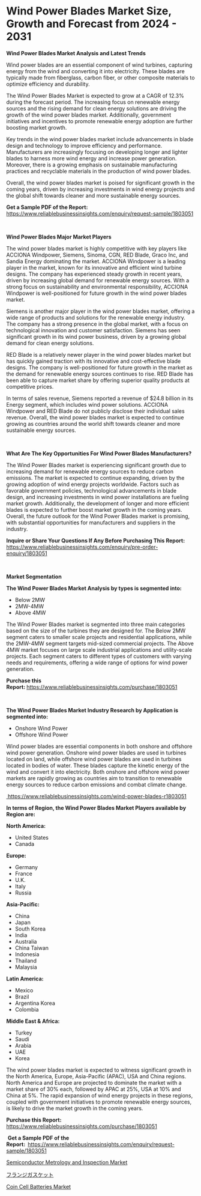 <p><h1>Wind Power Blades Market Size, Growth and Forecast from 2024 - 2031</h1></p><p><strong>Wind Power Blades Market Analysis and Latest Trends</strong></p>
<p><p>Wind power blades are an essential component of wind turbines, capturing energy from the wind and converting it into electricity. These blades are typically made from fiberglass, carbon fiber, or other composite materials to optimize efficiency and durability.</p><p>The Wind Power Blades Market is expected to grow at a CAGR of 12.3% during the forecast period. The increasing focus on renewable energy sources and the rising demand for clean energy solutions are driving the growth of the wind power blades market. Additionally, government initiatives and incentives to promote renewable energy adoption are further boosting market growth.</p><p>Key trends in the wind power blades market include advancements in blade design and technology to improve efficiency and performance. Manufacturers are increasingly focusing on developing longer and lighter blades to harness more wind energy and increase power generation. Moreover, there is a growing emphasis on sustainable manufacturing practices and recyclable materials in the production of wind power blades.</p><p>Overall, the wind power blades market is poised for significant growth in the coming years, driven by increasing investments in wind energy projects and the global shift towards cleaner and more sustainable energy sources.</p></p>
<p><strong>Get a Sample PDF of the Report:&nbsp;</strong> <a href="https://www.reliablebusinessinsights.com/enquiry/request-sample/1803051">https://www.reliablebusinessinsights.com/enquiry/request-sample/1803051</a></p>
<p>&nbsp;</p>
<p><strong>Wind Power Blades Major Market Players</strong></p>
<p><p>The wind power blades market is highly competitive with key players like ACCIONA Windpower, Siemens, Sinoma, CGN, RED Blade, Graco Inc, and Sandia Energy dominating the market. ACCIONA Windpower is a leading player in the market, known for its innovative and efficient wind turbine designs. The company has experienced steady growth in recent years, driven by increasing global demand for renewable energy sources. With a strong focus on sustainability and environmental responsibility, ACCIONA Windpower is well-positioned for future growth in the wind power blades market.</p><p>Siemens is another major player in the wind power blades market, offering a wide range of products and solutions for the renewable energy industry. The company has a strong presence in the global market, with a focus on technological innovation and customer satisfaction. Siemens has seen significant growth in its wind power business, driven by a growing global demand for clean energy solutions.</p><p>RED Blade is a relatively newer player in the wind power blades market but has quickly gained traction with its innovative and cost-effective blade designs. The company is well-positioned for future growth in the market as the demand for renewable energy sources continues to rise. RED Blade has been able to capture market share by offering superior quality products at competitive prices.</p><p>In terms of sales revenue, Siemens reported a revenue of $24.8 billion in its Energy segment, which includes wind power solutions. ACCIONA Windpower and RED Blade do not publicly disclose their individual sales revenue. Overall, the wind power blades market is expected to continue growing as countries around the world shift towards cleaner and more sustainable energy sources.</p></p>
<p>&nbsp;</p>
<p><strong>What Are The Key Opportunities For Wind Power Blades Manufacturers?</strong></p>
<p><p>The Wind Power Blades market is experiencing significant growth due to increasing demand for renewable energy sources to reduce carbon emissions. The market is expected to continue expanding, driven by the growing adoption of wind energy projects worldwide. Factors such as favorable government policies, technological advancements in blade design, and increasing investments in wind power installations are fueling market growth. Additionally, the development of longer and more efficient blades is expected to further boost market growth in the coming years. Overall, the future outlook for the Wind Power Blades market is promising, with substantial opportunities for manufacturers and suppliers in the industry.</p></p>
<p><strong>Inquire or Share Your Questions If Any Before Purchasing This Report:</strong> <a href="https://www.reliablebusinessinsights.com/enquiry/pre-order-enquiry/1803051">https://www.reliablebusinessinsights.com/enquiry/pre-order-enquiry/1803051</a></p>
<p>&nbsp;</p>
<p><strong>Market Segmentation</strong></p>
<p><strong>The Wind Power Blades Market Analysis by types is segmented into:</strong></p>
<p><ul><li>Below 2MW</li><li>2MW-4MW</li><li>Above 4MW</li></ul></p>
<p><p>The Wind Power Blades market is segmented into three main categories based on the size of the turbines they are designed for. The Below 2MW segment caters to smaller scale projects and residential applications, while the 2MW-4MW segment targets mid-sized commercial projects. The Above 4MW market focuses on large scale industrial applications and utility-scale projects. Each segment caters to different types of customers with varying needs and requirements, offering a wide range of options for wind power generation.</p></p>
<p><strong>Purchase this Report:&nbsp;</strong><a href="https://www.reliablebusinessinsights.com/purchase/1803051">https://www.reliablebusinessinsights.com/purchase/1803051</a></p>
<p>&nbsp;</p>
<p><strong>The Wind Power Blades Market Industry Research by Application is segmented into:</strong></p>
<p><ul><li>Onshore Wind Power</li><li>Offshore Wind Power</li></ul></p>
<p><p>Wind power blades are essential components in both onshore and offshore wind power generation. Onshore wind power blades are used in turbines located on land, while offshore wind power blades are used in turbines located in bodies of water. These blades capture the kinetic energy of the wind and convert it into electricity. Both onshore and offshore wind power markets are rapidly growing as countries aim to transition to renewable energy sources to reduce carbon emissions and combat climate change.</p></p>
<p><a href="https://www.reliablebusinessinsights.com/wind-power-blades-r1803051">&nbsp;https://www.reliablebusinessinsights.com/wind-power-blades-r1803051</a></p>
<p><strong>In terms of Region, the Wind Power Blades Market Players available by Region are:</strong></p>
<p>
    <p> <strong> North America: </strong>
        <ul>
            <li>United States</li>
            <li>Canada</li>
        </ul>
        </p> 
    <p> <strong> Europe: </strong>
        <ul>
            <li>Germany</li>
            <li>France</li>
            <li>U.K.</li>
            <li>Italy</li>
            <li>Russia</li>
        </ul>
        </p> 
    <p> <strong> Asia-Pacific: </strong>
        <ul>
            <li>China</li>
            <li>Japan</li>
            <li>South Korea</li>
            <li>India</li>
            <li>Australia</li>
            <li>China Taiwan</li>
            <li>Indonesia</li>
            <li>Thailand</li>
            <li>Malaysia</li>
        </ul>
        </p> 
    <p> <strong> Latin America: </strong>
        <ul>
            <li>Mexico</li>
            <li>Brazil</li>
            <li>Argentina Korea</li>
            <li>Colombia</li>
        </ul>
        </p> 
    <p> <strong> Middle East & Africa: </strong>
        <ul>
            <li>Turkey</li>
            <li>Saudi</li>
            <li>Arabia</li>
            <li>UAE</li>
            <li>Korea</li>
        </ul>
    </p>
    </p>
<p><p>The wind power blades market is expected to witness significant growth in the North America, Europe, Asia-Pacific (APAC), USA and China regions. North America and Europe are projected to dominate the market with a market share of 30% each, followed by APAC at 25%, USA at 10% and China at 5%. The rapid expansion of wind energy projects in these regions, coupled with government initiatives to promote renewable energy sources, is likely to drive the market growth in the coming years.</p></p>
<p><strong>Purchase this Report: </strong><a href="https://www.reliablebusinessinsights.com/purchase/1803051">https://www.reliablebusinessinsights.com/purchase/1803051</a></p>
<p>&nbsp;<strong>Get a Sample PDF of the Report:&nbsp;&nbsp;</strong><a href="https://www.reliablebusinessinsights.com/enquiry/request-sample/1803051">https://www.reliablebusinessinsights.com/enquiry/request-sample/1803051</a></p>
<p><strong></strong></p>
<p><p><a href="https://github.com/joannagoyvaerts/Market-Research-Report-List-3/blob/main/semiconductor-metrology-and-inspection-market.md">Semiconductor Metrology and Inspection Market</a></p><p><a href="https://github.com/DanykaKilback/Market-Research-Report-List-1/blob/main/3817022149389.md">フランジガスケット</a></p><p><a href="https://github.com/lubmix/Market-Research-Report-List-3/blob/main/coin-cell-batteries-market.md">Coin Cell Batteries Market</a></p></p>
